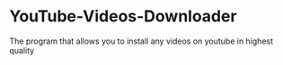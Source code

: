 # YouTube-Videos-Downloader
The program that allows you to install any videos on youtube in highest quality
